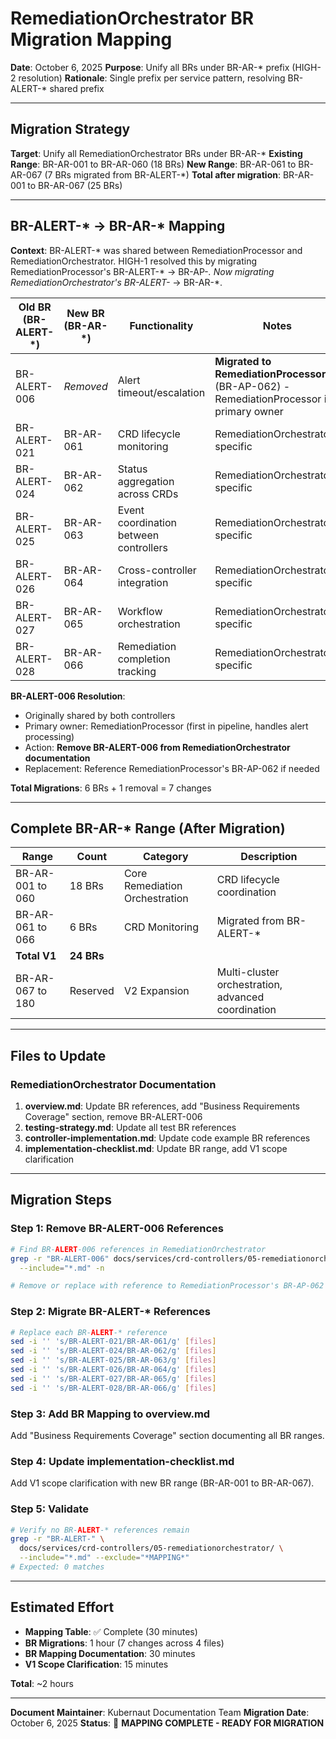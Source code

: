 # RemediationOrchestrator BR Migration Mapping

**Date**: October 6, 2025
**Purpose**: Unify all BRs under BR-AR-* prefix (HIGH-2 resolution)
**Rationale**: Single prefix per service pattern, resolving BR-ALERT-* shared prefix

---

## Migration Strategy

**Target**: Unify all RemediationOrchestrator BRs under BR-AR-*
**Existing Range**: BR-AR-001 to BR-AR-060 (18 BRs)
**New Range**: BR-AR-061 to BR-AR-067 (7 BRs migrated from BR-ALERT-*)
**Total after migration**: BR-AR-001 to BR-AR-067 (25 BRs)

---

## BR-ALERT-* → BR-AR-* Mapping

**Context**: BR-ALERT-* was shared between RemediationProcessor and RemediationOrchestrator.
HIGH-1 resolved this by migrating RemediationProcessor's BR-ALERT-* → BR-AP-*.
Now migrating RemediationOrchestrator's BR-ALERT-* → BR-AR-*.

| Old BR (BR-ALERT-*) | New BR (BR-AR-*) | Functionality | Notes |
|---------------------|------------------|---------------|-------|
| BR-ALERT-006 | *Removed* | Alert timeout/escalation | **Migrated to RemediationProcessor** (BR-AP-062) - RemediationProcessor is primary owner |
| BR-ALERT-021 | BR-AR-061 | CRD lifecycle monitoring | RemediationOrchestrator-specific |
| BR-ALERT-024 | BR-AR-062 | Status aggregation across CRDs | RemediationOrchestrator-specific |
| BR-ALERT-025 | BR-AR-063 | Event coordination between controllers | RemediationOrchestrator-specific |
| BR-ALERT-026 | BR-AR-064 | Cross-controller integration | RemediationOrchestrator-specific |
| BR-ALERT-027 | BR-AR-065 | Workflow orchestration | RemediationOrchestrator-specific |
| BR-ALERT-028 | BR-AR-066 | Remediation completion tracking | RemediationOrchestrator-specific |

**BR-ALERT-006 Resolution**:
- Originally shared by both controllers
- Primary owner: RemediationProcessor (first in pipeline, handles alert processing)
- Action: **Remove BR-ALERT-006 from RemediationOrchestrator documentation**
- Replacement: Reference RemediationProcessor's BR-AP-062 if needed

**Total Migrations**: 6 BRs + 1 removal = 7 changes

---

## Complete BR-AR-* Range (After Migration)

| Range | Count | Category | Description |
|-------|-------|----------|-------------|
| BR-AR-001 to 060 | 18 BRs | Core Remediation Orchestration | CRD lifecycle coordination |
| BR-AR-061 to 066 | 6 BRs | CRD Monitoring | Migrated from BR-ALERT-* |
| **Total V1** | **24 BRs** | | |
| BR-AR-067 to 180 | Reserved | V2 Expansion | Multi-cluster orchestration, advanced coordination |

---

## Files to Update

### RemediationOrchestrator Documentation
1. **overview.md**: Update BR references, add "Business Requirements Coverage" section, remove BR-ALERT-006
2. **testing-strategy.md**: Update all test BR references
3. **controller-implementation.md**: Update code example BR references
4. **implementation-checklist.md**: Update BR range, add V1 scope clarification

---

## Migration Steps

### Step 1: Remove BR-ALERT-006 References
```bash
# Find BR-ALERT-006 references in RemediationOrchestrator
grep -r "BR-ALERT-006" docs/services/crd-controllers/05-remediationorchestrator/ \
  --include="*.md" -n

# Remove or replace with reference to RemediationProcessor's BR-AP-062
```

### Step 2: Migrate BR-ALERT-* References
```bash
# Replace each BR-ALERT-* reference
sed -i '' 's/BR-ALERT-021/BR-AR-061/g' [files]
sed -i '' 's/BR-ALERT-024/BR-AR-062/g' [files]
sed -i '' 's/BR-ALERT-025/BR-AR-063/g' [files]
sed -i '' 's/BR-ALERT-026/BR-AR-064/g' [files]
sed -i '' 's/BR-ALERT-027/BR-AR-065/g' [files]
sed -i '' 's/BR-ALERT-028/BR-AR-066/g' [files]
```

### Step 3: Add BR Mapping to overview.md
Add "Business Requirements Coverage" section documenting all BR ranges.

### Step 4: Update implementation-checklist.md
Add V1 scope clarification with new BR range (BR-AR-001 to BR-AR-067).

### Step 5: Validate
```bash
# Verify no BR-ALERT-* references remain
grep -r "BR-ALERT-" \
  docs/services/crd-controllers/05-remediationorchestrator/ \
  --include="*.md" --exclude="*MAPPING*"
# Expected: 0 matches
```

---

## Estimated Effort

- **Mapping Table**: ✅ Complete (30 minutes)
- **BR Migrations**: 1 hour (7 changes across 4 files)
- **BR Mapping Documentation**: 30 minutes
- **V1 Scope Clarification**: 15 minutes

**Total**: ~2 hours

---

**Document Maintainer**: Kubernaut Documentation Team
**Migration Date**: October 6, 2025
**Status**: 🔄 **MAPPING COMPLETE - READY FOR MIGRATION**
